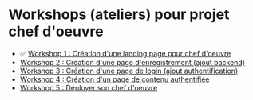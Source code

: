 # Workshops (ateliers) pour projet chef d'oeuvre

- ✅ [Workshop 1 : Création d'une landing page pour chef d'oeuvre](1-landing-page)
- [Workshop 2 : Création d'une page d'enregistrement (ajout backend)](2-backend)
- [Workshop 3 : Création d'une page de login (ajout authentification)](3-login)
- [Workshop 4 : Création d'un page de contenu authentifiée](4-contenu)
- [Workshop 5 : Déployer son chef d'oeuvre](5-deployment)
